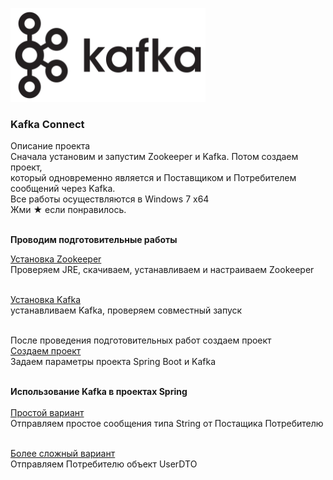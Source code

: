 <img src="/01_info/kafka.png" alt=""><br>

<h3>Kafka Connect</h3>
Описание проекта<br>
Сначала установим и запустим Zookeeper и Kafka. Потом создаем проект, <br> 
который одновременно является и Поставщиком и Потребителем сообщений через Kafka. <br>
Все работы осуществляются в Windows 7 x64<br>
Жми ★ если понравилось. <br><br>

**Проводим подготовительные работы** <br>

<a href="/01_info/010_zookeeper/ZOOKEEPER.md">Установка Zookeeper</a> <br>
Проверяем JRE, скачиваем, устанавливаем и настраиваем Zookeeper<br><br>

<a href="/01_info/020_kafka/KAFKA.md">Установка Kafka</a> <br>
устанавливаем Kafka, проверяем совместный запуск<br><br>

После проведения подготовительных работ создаем проект<br>
<a href="/01_info/030_create/CREATE.md">Создаем проект</a> <br>
Задаем параметры проекта Spring Boot и Kafka<br><br>

**Использование Kafka в проектах Spring** <br><br>
<a href="/01_info/040_simple/SIMPLE.md">Простой вариант</a> <br>
Отправляем простое сообщения типа String от Постащика Потребителю<br><br>

<a href="/01_info/050_regular/REGULAR.md">Более сложный вариант</a> <br>
Отправляем Потребителю объект UserDTO<br><br>